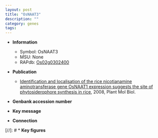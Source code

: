 ```yaml
---
layout: post
title: "OsNAAT3"
description: ""
category: genes
tags: 
---
```


* **Information**  
    + Symbol: OsNAAT3  
    + MSU: None  
    + RAPdb: [Os02g0302400](http://rapdb.dna.affrc.go.jp/viewer/gbrowse_details/irgsp1?name=Os02g0302400)  

* **Publication**  
    + [Identification and localisation of the rice nicotianamine aminotransferase gene OsNAAT1 expression suggests the site of phytosiderophore synthesis in rice](http://www.ncbi.nlm.nih.gov/pubmed?term=Identification+and+localisation+of+the+rice+nicotianamine+aminotransferase+gene+OsNAAT1+expression+suggests+the+site+of+phytosiderophore+synthesis+in+rice%5BTitle%5D), 2008, Plant Mol Biol.

* **Genbank accession number**  

* **Key message**  

* **Connection**  

[//]: # * **Key figures**  


